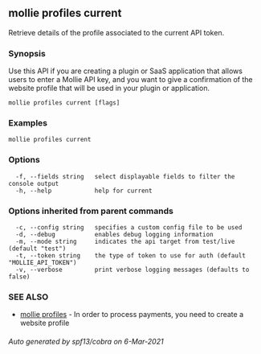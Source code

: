 ## mollie profiles current

Retrieve details of the profile associated to the current API token.

### Synopsis

Use this API if you are creating a plugin or SaaS application that allows users to enter a Mollie API key, 
and you want to give a confirmation of the website profile that will be used in your plugin 
or application.

```
mollie profiles current [flags]
```

### Examples

```
mollie profiles current
```

### Options

```
  -f, --fields string   select displayable fields to filter the console output
  -h, --help            help for current
```

### Options inherited from parent commands

```
  -c, --config string   specifies a custom config file to be used
  -d, --debug           enables debug logging information
  -m, --mode string     indicates the api target from test/live (default "test")
  -t, --token string    the type of token to use for auth (default "MOLLIE_API_TOKEN")
  -v, --verbose         print verbose logging messages (defaults to false)
```

### SEE ALSO

* [mollie profiles](mollie_profiles.md)	 - In order to process payments, you need to create a website profile

###### Auto generated by spf13/cobra on 6-Mar-2021
